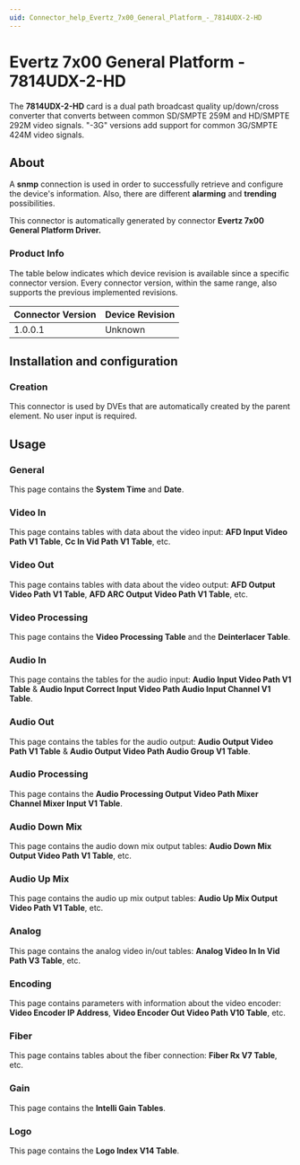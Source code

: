 ```yaml
---
uid: Connector_help_Evertz_7x00_General_Platform_-_7814UDX-2-HD
---
```


# Evertz 7x00 General Platform - 7814UDX-2-HD

The **7814UDX-2-HD** card is a dual path broadcast quality up/down/cross converter that converts between common SD/SMPTE 259M and HD/SMPTE 292M video signals. "-3G" versions add support for common 3G/SMPTE 424M video signals.

## About

A **snmp** connection is used in order to successfully retrieve and configure the device's information. Also, there are different **alarming** and **trending** possibilities.

This connector is automatically generated by connector **Evertz 7x00 General Platform Driver.**

### Product Info

The table below indicates which device revision is available since a specific connector version. Every connector version, within the same range, also supports the previous implemented revisions.

| **Connector Version** | **Device Revision** |
|--------------------|---------------------|
| 1.0.0.1            | Unknown             |

## Installation and configuration

### Creation

This connector is used by DVEs that are automatically created by the parent element. No user input is required.

## Usage

### General

This page contains the **System Time** and **Date**.

### Video In

This page contains tables with data about the video input: **AFD Input Video Path V1 Table**, **Cc In Vid Path V1 Table**, etc.

### Video Out

This page contains tables with data about the video output: **AFD Output Video Path V1 Table**, **AFD ARC Output Video Path V1 Table**, etc.

### Video Processing

This page contains the **Video Processing Table** and the **Deinterlacer Table**.

### Audio In

This page contains the tables for the audio input: **Audio Input Video Path V1 Table** & **Audio Input Correct Input Video Path Audio Input Channel V1 Table**.

### Audio Out

This page contains the tables for the audio output: **Audio Output Video Path V1 Table** & **Audio Output Video Path Audio Group V1 Table**.

### Audio Processing

This page contains the **Audio Processing Output Video Path Mixer Channel Mixer Input V1 Table**.

### Audio Down Mix

This page contains the audio down mix output tables: **Audio Down Mix Output Video Path V1 Table**, etc.

### Audio Up Mix

This page contains the audio up mix output tables: **Audio Up Mix Output Video Path V1 Table**, etc.

### Analog

This page contains the analog video in/out tables: **Analog Video In In Vid Path V3 Table**, etc.

### Encoding

This page contains parameters with information about the video encoder: **Video Encoder IP Address**, **Video Encoder Out Video Path V10 Table**, etc.

### Fiber

This page contains tables about the fiber connection: **Fiber Rx V7 Table**, etc.

### Gain

This page contains the **Intelli Gain Tables**.

### Logo

This page contains the **Logo Index V14 Table**.
